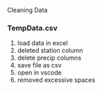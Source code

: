 Cleaning Data
### TempData.csv
1. load data in excel
2. deleted station column
3. delete precip columns
4. save file as csv
5. open in vscode
6. removed excessive spaces